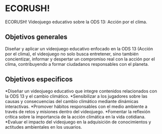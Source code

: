 # ECORUSH!
ECORUSH! Videojuego educativo sobre la ODS 13: Acción por el clima.
## Objetivos generales
Diseñar y aplicar un videojuego educativo enfocado en la ODS 13 (Acción por el clima), el videojuego no solo busca entretener, sino también concientizar, informar y despertar un compromiso real con la acción por el clima, contribuyendo a formar ciudadanos responsables con el planeta.
## Objetivos especificos
*Diseñar un videojuego educativo que integre contenidos relacionados con la ODS 13 y el cambio climático.
*Sensibilizar a los jugadores sobre las causas y consecuencias del cambio climático mediante dinámicas interactivas.
*Promover hábitos responsables con el medio ambiente a través de retos y misiones dentro del videojuego.
*Fomentar la reflexión crítica sobre la importancia de la acción climática en la vida cotidiana.
*Evaluar el impacto del videojuego en la adquisición de conocimientos y actitudes ambientales en los usuarios.
